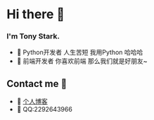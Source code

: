 # Hi there 👋
 
### I'm Tony Stark.
- 🌱 Python开发者 人生苦短 我用Python 哈哈哈
- 🌱 前端开发者 你喜欢前端 那么我们就是好朋友~

## Contact me 📱

- 🌱 [个人博客](http://bo-ke.ml)
- 🌱 QQ:2292643966
